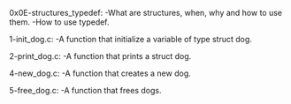 0x0E-structures_typedef: -What are structures, when, why and how to use them. -How to use typedef.

1-init_dog.c: -A function that initialize a variable of type struct dog.

2-print_dog.c: -A function that prints a struct dog.

4-new_dog.c: -A function that creates a new dog.

5-free_dog.c: -A function that frees dogs.
